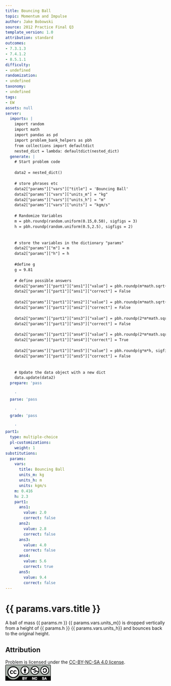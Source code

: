 ```yaml
---
title: Bouncing Ball
topic: Momentum and Impulse
author: Jake Bobowski
source: 2012 Practice Final Q3
template_version: 1.0
attribution: standard
outcomes:
- 7.3.1.3
- 7.4.1.2
- 8.5.1.1
difficulty:
- undefined
randomization:
- undefined
taxonomy:
- undefined
tags:
- EW
assets: null
server:
  imports: |
    import random
    import math
    import pandas as pd
    import problem_bank_helpers as pbh
    from collections import defaultdict
    nested_dict = lambda: defaultdict(nested_dict)
  generate: |
    # Start problem code

    data2 = nested_dict()

    # store phrases etc
    data2["params"]["vars"]["title"] = 'Bouncing Ball'
    data2["params"]["vars"]["units_m"] = "kg"
    data2["params"]["vars"]["units_h"] = "m"
    data2["params"]["vars"]["units"] = "kgm/s"

    # Randomize Variables
    m = pbh.roundp(random.uniform(0.15,0.50), sigfigs = 3)
    h = pbh.roundp(random.uniform(0.5,2.5), sigfigs = 2)


    # store the variables in the dictionary "params"
    data2["params"]["m"] = m
    data2["params"]["h"] = h

    #define g
    g = 9.81

    # define possible answers
    data2["params"]["part1"]["ans1"]["value"] = pbh.roundp(m*math.sqrt(g*h), sigfigs = 2)
    data2["params"]["part1"]["ans1"]["correct"] = False

    data2["params"]["part1"]["ans2"]["value"] = pbh.roundp(m*math.sqrt(2*g*h), sigfigs = 2)
    data2["params"]["part1"]["ans2"]["correct"] = False

    data2["params"]["part1"]["ans3"]["value"] = pbh.roundp(2*m*math.sqrt(g*h), sigfigs = 2)
    data2["params"]["part1"]["ans3"]["correct"] = False

    data2["params"]["part1"]["ans4"]["value"] = pbh.roundp(2*m*math.sqrt(2*g*h), sigfigs = 2)
    data2["params"]["part1"]["ans4"]["correct"] = True

    data2["params"]["part1"]["ans5"]["value"] = pbh.roundp(g*m*h, sigfigs = 2)
    data2["params"]["part1"]["ans5"]["correct"] = False


    # Update the data object with a new dict
    data.update(data2)
  prepare: 'pass

    '
  parse: 'pass

    '
  grade: 'pass

    '
part1:
  type: multiple-choice
  pl-customizations:
    weight: 1
substitutions:
  params:
    vars:
      title: Bouncing Ball
      units_m: kg
      units_h: m
      units: kgm/s
    m: 0.416
    h: 2.3
    part1:
      ans1:
        value: 2.0
        correct: false
      ans2:
        value: 2.8
        correct: false
      ans3:
        value: 4.0
        correct: false
      ans4:
        value: 5.6
        correct: true
      ans5:
        value: 9.4
        correct: false
---
```

# {{ params.vars.title }}
A ball of mass {{ params.m }} {{ params.vars.units_m}} is dropped vertically from a height of {{ params.h }} {{ params.vars.units_h}} and bounces back to the original height.

## Attribution

Problem is licensed under the [CC-BY-NC-SA 4.0 license](https://creativecommons.org/licenses/by-nc-sa/4.0/).
![The Creative Commons 4.0 license requiring attribution-BY, non-commercial-NC, and share-alike-SA license.](https://raw.githubusercontent.com/firasm/bits/master/by-nc-sa.png)